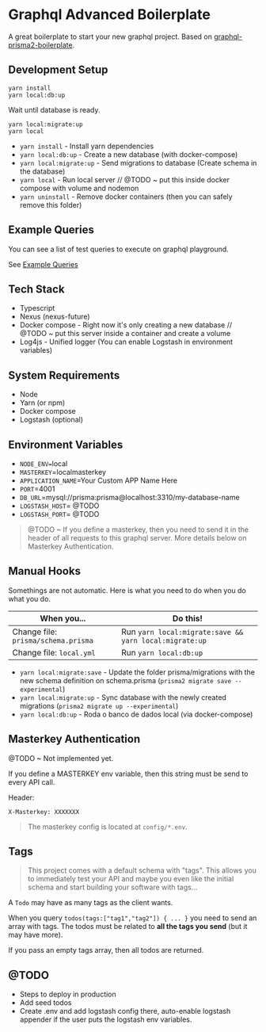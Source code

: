 # Graphql Advanced Boilerplate

A great boilerplate to start your new graphql project. Based on [graphql-prisma2-boilerplate](https://github.com/microenv/graphql-prisma2-boilerplate).

## Development Setup

```shell
yarn install
yarn local:db:up
```

Wait until database is ready.

```shell
yarn local:migrate:up
yarn local
```

- `yarn install` - Install yarn dependencies
- `yarn local:db:up` - Create a new database (with docker-compose)
- `yarn local:migrate:up` - Send migrations to database (Create schema in the database)
- `yarn local` - Run local server // @TODO ~ put this inside docker compose with volume and nodemon
- `yarn uninstall` - Remove docker containers (then you can safely remove this folder)

## Example Queries

You can see a list of test queries to execute on graphql playground.

See [Example Queries](./docs/ExampleQueries.md)

## Tech Stack

- Typescript
- Nexus (nexus-future)
- Docker compose - Right now it's only creating a new database // @TODO ~ put this server inside a container and create a volume
- Log4js - Unified logger (You can enable Logstash in environment variables)

## System Requirements

- Node
- Yarn (or npm)
- Docker compose
- Logstash (optional)

## Environment Variables

- `NODE_ENV=`local
- `MASTERKEY`=localmasterkey
- `APPLICATION_NAME`=Your Custom APP Name Here
- `PORT`=4001
- `DB_URL`=mysql://prisma:prisma@localhost:3310/my-database-name
- `LOGSTASH_HOST`= @TODO
- `LOGSTASH_PORT`= @TODO

> @TODO ~ If you define a masterkey, then you need to send it in the header of all requests to this graphql server. More details below on Masterkey Authentication.

## Manual Hooks

Somethings are not automatic. Here is what you need to do when you do what you do.

| When you... | Do this!
| --- | ---
| Change file: `prisma/schema.prisma` | Run `yarn local:migrate:save && yarn local:migrate:up`
| Change file: `local.yml` | Run `yarn local:db:up`

- `yarn local:migrate:save` - Update the folder prisma/migrations with the new schema definition on schema.prisma (`prisma2 migrate save --experimental`)
- `yarn local:migrate:up` - Sync database with the newly created migrations (`prisma2 migrate up --experimental`)
- `yarn local:db:up` - Roda o banco de dados local (via docker-compose)

## Masterkey Authentication

@TODO ~ Not implemented yet.

If you define a MASTERKEY env variable, then this string must be send to every API call.

Header:

```
X-Masterkey: XXXXXXX
```

> The masterkey config is located at `config/*.env`.

## Tags

> This project comes with a default schema with "tags". This allows you to immediately test your API and maybe you even like the initial schema and start building your software with tags...

A `Todo` may have as many tags as the client wants.

When you query `todos(tags:["tag1","tag2"]) { ... }` you need to send an array with tags. The todos must be related to **all the tags you send** (but it may have more).

If you pass an empty tags array, then all todos are returned.

## @TODO

- Steps to deploy in production
- Add seed todos
- Create .env and add logstash config there, auto-enable logstash appender if the user puts the logstash env variables.
